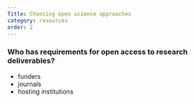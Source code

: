 ```yaml
---
Title: Choosing open science approaches
category: resources
order: 2
---
```


### Who has requirements for open access to research deliverables?

- funders
- journals
- hosting institutions
